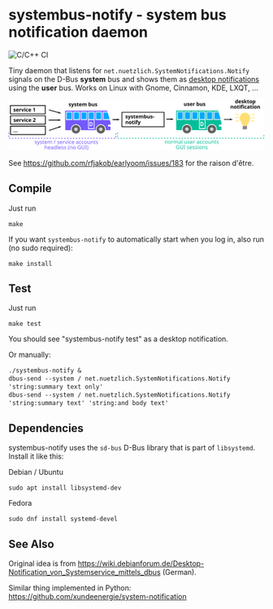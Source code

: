 systembus-notify - system bus notification daemon
=================================================

![C/C++ CI](https://github.com/rfjakob/systembus-notify/workflows/C/C++%20CI/badge.svg)

Tiny daemon that listens for `net.nuetzlich.SystemNotifications.Notify`
signals on the D-Bus **system** bus and shows them as
[desktop notifications](https://developer.gnome.org/notification-spec/)
using the **user** bus. Works on Linux with Gnome, Cinnamon, KDE, LXQT, ...

![Bus Diagram](bus-diagram.svg)

See https://github.com/rfjakob/earlyoom/issues/183 for the raison d'être.


Compile
-------

Just run

```
make
```

If you want `systembus-notify` to automatically start when you log in,
also run (no sudo required):

```
make install
```

Test
----

Just run

```
make test
```

You should see "systembus-notify test" as a desktop notification.

Or manually:

```
./systembus-notify &
dbus-send --system / net.nuetzlich.SystemNotifications.Notify 'string:summary text only'
dbus-send --system / net.nuetzlich.SystemNotifications.Notify 'string:summary text' 'string:and body text'
```

Dependencies
------------

systembus-notify uses the `sd-bus` D-Bus library that is part of `libsystemd`.
Install it like this:

Debian / Ubuntu

```
sudo apt install libsystemd-dev
```

Fedora

```
sudo dnf install systemd-devel
```

See Also
--------

Original idea is from https://wiki.debianforum.de/Desktop-Notification_von_Systemservice_mittels_dbus (German).

Similar thing implemented in Python: https://github.com/xundeenergie/system-notification
